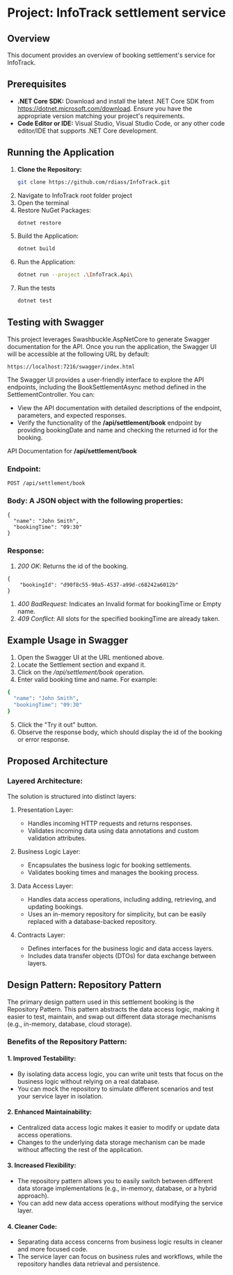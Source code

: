 # Project: InfoTrack settlement service

## Overview

This document provides an overview of booking settlement's service for InfoTrack.

## Prerequisites

* **.NET Core SDK:** Download and install the latest .NET Core SDK from https://dotnet.microsoft.com/download. Ensure you have the appropriate version matching your project's requirements.
* **Code Editor or IDE:** Visual Studio, Visual Studio Code, or any other code editor/IDE that supports .NET Core development.

## Running the Application

1. **Clone the Repository:**
	```bash
   git clone https://github.com/rdiass/InfoTrack.git
	```
1. Navigate to InfoTrack root folder project
1. Open the terminal
1. Restore NuGet Packages:
	```bash
	dotnet restore
	```
1. Build the Application:
	```bash
	dotnet build
	```
1. Run the Application:
	```bash
	dotnet run --project .\InfoTrack.Api\
    ```
1. Run the tests
	```bash
	dotnet test
    ```

## Testing with Swagger

This project leverages Swashbuckle.AspNetCore to generate Swagger documentation for the API. Once you run the application, the Swagger UI will be accessible at the following URL by default:

	https://localhost:7216/swagger/index.html

The Swagger UI provides a user-friendly interface to explore the API endpoints, including the BookSettlementAsync method defined in the SettlementController. You can:

* View the API documentation with detailed descriptions of the endpoint, parameters, and expected responses.
* Verify the functionality of the **/api/settlement/book** endpoint by providing bookingDate and name and checking the returned id for the booking.

API Documentation for **/api/settlement/book**

### Endpoint:

	POST /api/settlement/book

### Body: A JSON object with the following properties:

	{
	  "name": "John Smith",
	  "bookingTime": "09:30"
	}

### Response:

1. *200 OK*: Returns the id of the booking.
```
{
    "bookingId": "d90f8c55-90a5-4537-a99d-c68242a6012b"
}
```
1. *400 BadRequest*: Indicates an Invalid format for bookingTime or Empty name.
1. *409 Conflict*: All slots for the specified bookingTime are already taken.


## Example Usage in Swagger

1. Open the Swagger UI at the URL mentioned above.
1. Locate the Settlement section and expand it.
1. Click on the */api/settlement/book* operation.
1. Enter valid booking time and name. For example:

```bash
{
  "name": "John Smith",
  "bookingTime": "09:30"
}
```

5. Click the "Try it out" button.
1. Observe the response body, which should display the id of the booking or error response.


## Proposed Architecture

### Layered Architecture:

The solution is structured into distinct layers:

1. Presentation Layer:
	- Handles incoming HTTP requests and returns responses.
	- Validates incoming data using data annotations and custom validation attributes.
	
1. Business Logic Layer:
	- Encapsulates the business logic for booking settlements.
	- Validates booking times and manages the booking process.
	
3. Data Access Layer: 
	- Handles data access operations, including adding, retrieving, and updating bookings.
	- Uses an in-memory repository for simplicity, but can be easily replaced with a database-backed repository.

4. Contracts Layer:
	- Defines interfaces for the business logic and data access layers.
	- Includes data transfer objects (DTOs) for data exchange between layers.

## Design Pattern: Repository Pattern

The primary design pattern used in this settlement booking is the Repository Pattern. This pattern abstracts the data access logic, making it easier to test, maintain, and swap out different data storage mechanisms (e.g., in-memory, database, cloud storage).

### Benefits of the Repository Pattern:
#### 1. Improved Testability:

- By isolating data access logic, you can write unit tests that focus on the business logic without relying on a real database.
- You can mock the repository to simulate different scenarios and test your service layer in isolation.

#### 2. Enhanced Maintainability:

- Centralized data access logic makes it easier to modify or update data access operations.
- Changes to the underlying data storage mechanism can be made without affecting the rest of the application.

#### 3. Increased Flexibility:

- The repository pattern allows you to easily switch between different data storage implementations (e.g., in-memory, database, or a hybrid approach).
- You can add new data access operations without modifying the service layer.

#### 4. Cleaner Code:

- Separating data access concerns from business logic results in cleaner and more focused code.
- The service layer can focus on business rules and workflows, while the repository handles data retrieval and persistence.

